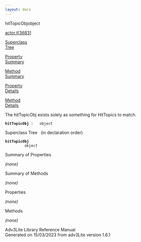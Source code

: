```yaml
---
layout: docs
---
```

<span class="title">hitTopicObj</span><span class="type">object</span>

[actor.t](../file/actor.t.html)\[[3683](../source/actor.t.html#3683)\]

[Superclass  
Tree](#_SuperClassTree_)

[Property  
Summary](#_PropSummary_)

[Method  
Summary](#_MethodSummary_)

[Property  
Details](#_Properties_)

[Method  
Details](#_Methods_)



The hitTopicObj exists solely as something for HitTopics to match.

**`hitTopicObj`**` :   object`



<span id="_SuperClassTree_"></span>



<span class="hdln">Superclass Tree</span>   (in declaration order)



**`hitTopicObj`**  
`         object`  
<span id="_PropSummary_"></span>



<span class="hdln">Summary of Properties</span>  





*(none)* <span id="_MethodSummary_"></span>



<span class="hdln">Summary of Methods</span>  





*(none)* <span id="_Properties_"></span>



<span class="hdln">Properties</span>  



*(none)* <span id="_Methods_"></span>



<span class="hdln">Methods</span>  



*(none)*



Adv3Lite Library Reference Manual  
Generated on 15/03/2023 from adv3Lite version 1.6.1



